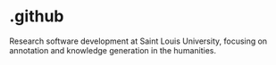 # .github
Research software development at Saint Louis University, focusing on annotation and knowledge generation in the humanities.
